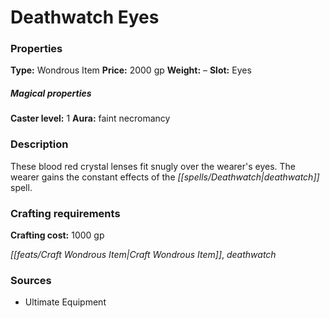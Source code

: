 ﻿---
Title: "Deathwatch Eyes"
Type: "Wondrous Item"
Price: "2000 gp"
Weight: "–"
Slot: "Eyes"
Caster level: "1"
Aura: "faint necromancy"
Description: |
  "These blood red crystal lenses fit snugly over the wearer's eyes. The wearer gains the constant effects of the _deathwatch_ spell."
Crafting cost: "1000 gp"
Sources: "['Ultimate Equipment']"
---

# Deathwatch Eyes

### Properties

**Type:** Wondrous Item **Price:** 2000 gp **Weight:** – **Slot:** Eyes

##### Magical properties

**Caster level:** 1 **Aura:** faint necromancy

### Description

These blood red crystal lenses fit snugly over the wearer's eyes. The wearer gains the constant effects of the _[[spells/Deathwatch|deathwatch]]_ spell.

### Crafting requirements

**Crafting cost:** 1000 gp

_[[feats/Craft Wondrous Item|Craft Wondrous Item]]_, _deathwatch_

### Sources

* Ultimate Equipment